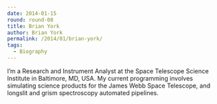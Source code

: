 ```yaml
---
date: 2014-01-15
round: round-08
title: Brian York
author: Brian York
permalink: /2014/01/brian-york/
tags:
  - Biography
---
```

I&#8217;m a Research and Instrument Analyst at the Space Telescope Science Institute in Baltimore, MD, USA. My current programming involves simulating science products for the James Webb Space Telescope, and longslit and grism spectroscopy automated pipelines.
